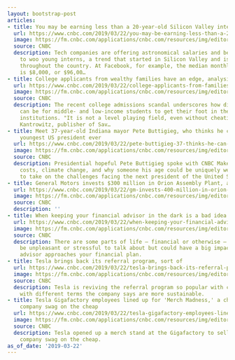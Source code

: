 ```yaml
---
layout: bootstrap-post
articles:
- title: You may be earning less than a 20-year-old Silicon Valley intern
  url: https://www.cnbc.com/2019/03/22/you-may-be-earning-less-than-a-20-year-old-silicon-valley-intern.html
  image: https://fm.cnbc.com/applications/cnbc.com/resources/img/editorial/2019/01/16/105682831-1547671091060madelinewolff.1910x1000.jpg
  source: CNBC
  description: Tech companies are offering astronomical salaries and benefits packages
    to woo young interns, a trend that started in Silicon Valley and is now spreading
    throughout the country. At Facebook, for example, the median monthly pay for interns
    is $8,000, or $96,00…
- title: College applicants from wealthy families have an edge, analysis shows
  url: https://www.cnbc.com/2019/03/22/college-applicants-from-families-in-the-1-percent-have-a-big-edge.html
  image: https://fm.cnbc.com/applications/cnbc.com/resources/img/editorial/2019/03/11/105786747-1552325335053widenerlibraryharvard.1910x1000.jpg
  source: CNBC
  description: The recent college admissions scandal underscores how difficult it
    can be for middle- and low-income students to get their foot in the door at elite
    institutions. "It is not a level playing field, even without cheating," said Mark
    Kantrowitz, publisher of Sav…
- title: Meet 37-year-old Indiana mayor Pete Buttigieg, who thinks he can become the
    youngest US president ever
  url: https://www.cnbc.com/2019/03/22/pete-buttigieg-37-thinks-he-can-become-the-youngest-us-president.html
  image: https://fm.cnbc.com/applications/cnbc.com/resources/img/editorial/2019/01/24/105698509-1548359689211rts2c3u3.1910x1000.jpg
  source: CNBC
  description: Presidential hopeful Pete Buttigieg spoke with CNBC Make It about college
    costs, climate change, and why someone his age could be uniquely well-positioned
    to take on the challenges facing the next president of the United States.
- title: General Motors invests $300 million in Orion Assembly Plant, adds 400 jobs
  url: https://www.cnbc.com/2019/03/22/gm-invests-400-million-in-orion-assembly-plant-adds-300-jobs.html
  image: https://fm.cnbc.com/applications/cnbc.com/resources/img/editorial/2018/03/07/105050429-487A7894r.1910x1000.jpg
  source: CNBC
  description: ''
- title: When keeping your financial advisor in the dark is a bad idea
  url: https://www.cnbc.com/2019/03/22/when-keeping-your-financial-advisor-in-the-dark-is-a-bad-idea.html
  image: https://fm.cnbc.com/applications/cnbc.com/resources/img/editorial/2018/09/25/105470717-1537904073430gettyimages-697534407.1910x1000.jpeg
  source: CNBC
  description: There are some parts of life — financial or otherwise — that might
    be unpleasant or stressful to talk about but could have a big impact on how an
    advisor approaches your financial plan.
- title: Tesla brings back its referral program, sort of
  url: https://www.cnbc.com/2019/03/22/tesla-brings-back-its-referral-program-sort-of.html
  image: https://fm.cnbc.com/applications/cnbc.com/resources/img/editorial/2019/02/26/105762111-1551204669341gettyimages-1085898102.1910x1000.jpeg
  source: CNBC
  description: Tesla is reviving the referral program so popular with customers, albeit
    with different terms the company says are more sustainable.
- title: Tesla Gigafactory employees lined up for 'Merch Madness,' a chance to buy
    company swag on the cheap
  url: https://www.cnbc.com/2019/03/22/tesla-gigafactory-employees-lined-up-to-buy-swag-at-merch-madness.html
  image: https://fm.cnbc.com/applications/cnbc.com/resources/img/editorial/2019/03/21/105807716-1553213224609tesla_sale-01.1910x1000.jpg
  source: CNBC
  description: Tesla opened up a merch stand at the Gigafactory to sell employees
    company swag on the cheap.
as_of_date: '2019-03-22'
---
```


